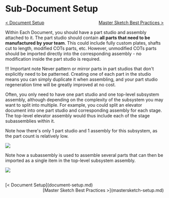 <style>
.right{
    float:right;
}

.left{
    float:left;
}
</style>

# Sub-Document Setup

<span class="left">[< Document Setup](document-setup.md)</span> <span class="right">[Master Sketch Best Practices >](mastersketch-setup.md)</span>
<br>

Within Each Document, you should have a part studio and assembly attached to it. The part studio should contain **all parts that need to be manufactured by your team**. This could include fully custom plates, shafts cut to length, modified COTs parts, etc. However, unmodified COTs parts should be imported directly into the corresponding assembly - no modification inside the part studio is required.

!!! Important note
    Never pattern or mirror parts in part studios that don't explicitly need to be patterned. Creating one of each part in the studio means you can simply duplicate it when assembling, and your part studio regeneration time will be greatly improved at no cost.

Often, you only need to have one part studio and one top-level subsystem assembly, although depending on the complexity of the subsystem you may want to split into multiple. For example, you could split an elevator document into one part studio and corresponding assembly for each stage. The top-level elevator assembly would thus include each of the stage subassemblies within it.


Note how there's only 1 part studio and 1 assembly for this subsystem, as the part count is relatively low.

![](/img/design-standards/part-studio.webp)

Note how a subassembly is used to assemble several parts that can then be imported as a single item in the top-level subsystem assembly.

![](/img/design-standards/subassembly.png)

<br>
<span class="left">[< Document Setup](document-setup.md)</span> <span class="right">[Master Sketch Best Practices >](mastersketch-setup.md)</span>
<br>
<br>